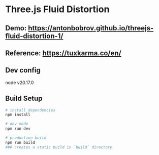 # Three.js Fluid Distortion

## Demo: https://antonbobrov.github.io/threejs-fluid-distortion-1/

## Reference: https://tuxkarma.co/en/

## Dev config

node v20.17.0

## Build Setup

```bash
# install dependencies
npm install

# dev mode
npm run dev

# production build
npm run build
### creates a static build in `build` directory
```

